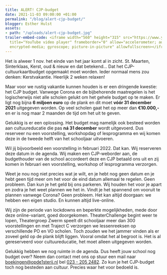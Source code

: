 ```yaml
---
title: ALERT! CJP-budget
date: 2021-11-03 09:00:00 +01:00
permalink: "/blog/alert-cjp-budget/"
blogger: Esther Hulst
assets:
- path: "/uploads/alert-cjp-budget.jpg"
trailer-embed-code: <iframe width="560" height="315" src="https://www.youtube.com/embed/yBBwDjk-tAI?controls=0"
  title="YouTube video player" frameborder="0" allow="accelerometer; autoplay; clipboard-write;
  encrypted-media; gyroscope; picture-in-picture" allowfullscreen></iframe>
---
```


Het is alweer 1 nov. het einde van het jaar komt al in zicht. St. Maarten, Sinterklaas, Kerst, oud & nieuw en dat betekend… Dat het CJP-cultuurkaartbudget opgemaakt moet worden. Ieder normaal mens zou denken: Kerstvakantie. Heerlijk 2 weken relaxen! 

Maar voor we rustig vakantie kunnen houden is er een dringende kwestie: het CJP budget. Vanwege Corona en de bijbehorende maatregelen is het logischerwijs niet alle scholen gelukt om het gehele budget op te maken. Er ligt nog bijna **6 miljoen euro** op de plank en dit moet **vóór 31 december 2021** uitgegeven worden. Op veel scholen gaat het op meer dan **€10.000,-** en er is nog maar 2 maanden de tijd om het uit te geven.

Gelukkig is er een oplossing. Het budget mag namelijk ook besteed worden aan cultuureducatie die pas **ná 31 december** wordt uitgevoerd. Dus reserveer nu een voorstelling, workshopdag of lesprogramma en wij komen deze in de tweede helft van het schooljaar uitvoeren. 

Wil jij bijvoorbeeld een voorstelling in februari 2022. Dat kan. Wij reserveren deze datum in de agenda.  Wij maken een CJP-weborder aan, de budgethouder van de school accordeert deze en CJP betaald ons uit en zij komen in februari een voorstelling, workshop of lesprogramma verzorgen.

Weet je nou nog niet precies wat je wilt, en je hebt nog geen datum en je hebt geen tijd meer om het voor de eind datum allemaal te regelen. Geen probleem. Dan kun je het geld bij ons parkeren. Wij houden het voor je apart en zodra je het weet plannen we het in. Vindt je het spannend om vooruit te plannen vanwege Corona? Geen probleem. Het kan altijd doorgaan: we hebben een eigen studio. En kunnen altijd live-online. 

Wij zijn de periode van lockdowns en beperkte mogelijkheden, mede door deze online-variant, goed doorgekomen. TheaterChallenge begint weer te lopen, Theatergroep Zwerm speelt dit schooljaar meer dan 300 voorstellingen en met Traject C verzorgen we lessenreeksen op verschillende PO en VO scholen. Toch zouden we het jammer vinden als er zoveel geld op de plank blijft liggen. Vooral omdat het al begroot is. Het is al gereserveerd voor cultuureducatie, het moet alleen uitgegeven worden. 

Gelukkig hebben we nog ruimte in de agenda. Dus heeft jouw school nog budget over? Neem dan contact met ons op stuur een mail naar [boekingen@opde1sterij.nl](mailto:boekingen@opde1sterij.nl) bel <a href="tel:+31232052482" title="Bel Op de eerste rij">023 - 205 2482</a>. Zo kun je het CJP-budget toch nog besteden aan cultuur. Precies waar het voor bedoeld is. 
